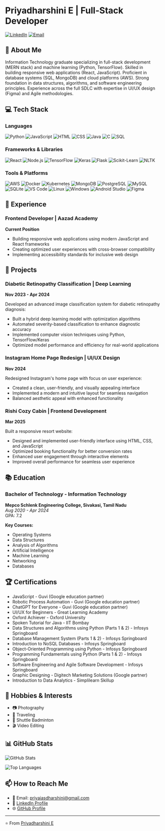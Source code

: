 # Priyadharshini E | Full-Stack Developer

[![LinkedIn](https://img.shields.io/badge/LinkedIn-Connect-blue)](https://www.linkedin.com/in/priyadharshini-e/)
[![Email](https://img.shields.io/badge/Email-Contact-red)](mailto:priyaiasdharshini@gmail.com)

## 👋 About Me

Information Technology graduate specializing in full-stack development (MERN stack) and machine learning (Python, TensorFlow). Skilled in building responsive web applications (React, JavaScript). Proficient in database systems (SQL, MongoDB) and cloud platforms (AWS). Strong foundation in data structures, algorithms, and software engineering principles. Experience across the full SDLC with expertise in UI/UX design (Figma) and Agile methodologies.

## 💻 Tech Stack

### Languages
![Python](https://img.shields.io/badge/Python-3776AB?style=for-the-badge&logo=python&logoColor=white)
![JavaScript](https://img.shields.io/badge/JavaScript-F7DF1E?style=for-the-badge&logo=javascript&logoColor=black)
![HTML](https://img.shields.io/badge/HTML5-E34F26?style=for-the-badge&logo=html5&logoColor=white)
![CSS](https://img.shields.io/badge/CSS-1572B6?style=for-the-badge&logo=css3&logoColor=white)
![Java](https://img.shields.io/badge/Java-ED8B00?style=for-the-badge&logo=openjdk&logoColor=white)
![C](https://img.shields.io/badge/C-00599C?style=for-the-badge&logo=c&logoColor=white)
![SQL](https://img.shields.io/badge/SQL-4479A1?style=for-the-badge&logo=mysql&logoColor=white)

### Frameworks & Libraries
![React](https://img.shields.io/badge/React-20232A?style=for-the-badge&logo=react&logoColor=61DAFB)
![Node.js](https://img.shields.io/badge/Node.js-339933?style=for-the-badge&logo=nodedotjs&logoColor=white)
![TensorFlow](https://img.shields.io/badge/TensorFlow-FF6F00?style=for-the-badge&logo=tensorflow&logoColor=white)
![Keras](https://img.shields.io/badge/Keras-D00000?style=for-the-badge&logo=keras&logoColor=white)
![Flask](https://img.shields.io/badge/Flask-000000?style=for-the-badge&logo=flask&logoColor=white)
![Scikit-Learn](https://img.shields.io/badge/Scikit_Learn-F7931E?style=for-the-badge&logo=scikit-learn&logoColor=white)
![NLTK](https://img.shields.io/badge/NLTK-3776AB?style=for-the-badge&logo=python&logoColor=white)

### Tools & Platforms
![AWS](https://img.shields.io/badge/AWS-232F3E?style=for-the-badge&logo=amazon-aws&logoColor=white)
![Docker](https://img.shields.io/badge/Docker-2496ED?style=for-the-badge&logo=docker&logoColor=white)
![Kubernetes](https://img.shields.io/badge/Kubernetes-326CE5?style=for-the-badge&logo=kubernetes&logoColor=white)
![MongoDB](https://img.shields.io/badge/MongoDB-4EA94B?style=for-the-badge&logo=mongodb&logoColor=white)
![PostgreSQL](https://img.shields.io/badge/PostgreSQL-316192?style=for-the-badge&logo=postgresql&logoColor=white)
![MySQL](https://img.shields.io/badge/MySQL-4479A1?style=for-the-badge&logo=mysql&logoColor=white)
![SQLite](https://img.shields.io/badge/SQLite-07405E?style=for-the-badge&logo=sqlite&logoColor=white)
![VS Code](https://img.shields.io/badge/VS_Code-007ACC?style=for-the-badge&logo=visual-studio-code&logoColor=white)
![Linux](https://img.shields.io/badge/Linux-FCC624?style=for-the-badge&logo=linux&logoColor=black)
![Windows](https://img.shields.io/badge/Windows-0078D6?style=for-the-badge&logo=windows&logoColor=white)
![Android Studio](https://img.shields.io/badge/Android_Studio-3DDC84?style=for-the-badge&logo=android-studio&logoColor=white)
![Figma](https://img.shields.io/badge/Figma-F24E1E?style=for-the-badge&logo=figma&logoColor=white)

## 🔭 Experience

### Frontend Developer | Aazad Academy
**Current Position**
- Building responsive web applications using modern JavaScript and React frameworks
- Creating optimized user experiences with cross-browser compatibility
- Implementing accessibility standards for inclusive web design

## 🚀 Projects

### Diabetic Retinopathy Classification | Deep Learning
**Nov 2023 - Apr 2024**

Developed an advanced image classification system for diabetic retinopathy diagnosis:
- Built a hybrid deep learning model with optimization algorithms
- Automated severity-based classification to enhance diagnostic accuracy
- Implemented computer vision techniques using Python, TensorFlow/Keras
- Optimized model performance and efficiency for real-world applications

### Instagram Home Page Redesign | UI/UX Design
**Nov 2024**

Redesigned Instagram's home page with focus on user experience:
- Created a clean, user-friendly, and visually appealing interface
- Implemented a modern and intuitive layout for seamless navigation
- Balanced aesthetic appeal with enhanced functionality

### Rishi Cozy Cabin | Frontend Development
**Mar 2025**

Built a responsive resort website:
- Designed and implemented user-friendly interface using HTML, CSS, and JavaScript
- Optimized booking functionality for better conversion rates
- Enhanced user engagement through interactive elements
- Improved overall performance for seamless user experience

## 📚 Education

### Bachelor of Technology - Information Technology
**Mepco Schlenk Engineering College, Sivakasi, Tamil Nadu**  
*Aug 2020 - Apr 2024*  
GPA: 7.2

**Key Courses:**
- Operating Systems
- Data Structures
- Analysis of Algorithms
- Artificial Intelligence
- Machine Learning
- Networking
- Databases

## 🏆 Certifications

- JavaScript - Guvi (Google education partner)
- Robotic Process Automation - Guvi (Google education partner)
- ChatGPT for Everyone - Guvi (Google education partner)
- UI/UX for Beginners - Great Learning Academy
- Oxford Achiever - Oxford University
- Spoken Tutorial for Java - IIT Bombay
- Data Structures and Algorithms using Python (Parts 1 & 2) - Infosys Springboard
- Database Management System (Parts 1 & 2) - Infosys Springboard
- Introduction to NoSQL Databases - Infosys Springboard
- Object-Oriented Programming using Python - Infosys Springboard
- Programming Fundamentals using Python (Parts 1 & 2) - Infosys Springboard
- Software Engineering and Agile Software Development - Infosys Springboard
- Graphic Designing - Digitech Marketing Solutions (Google partner)
- Introduction to Data Analytics - Simplilearn Skillup

## 🌟 Hobbies & Interests

- 📷 Photography
- 🧳 Traveling
- 🏸 Shuttle Badminton
- 🎬 Video Editing

## 📊 GitHub Stats

![GitHub Stats](https://github-readme-stats.vercel.app/api?username=YOUR_GITHUB_USERNAME&show_icons=true&theme=radical)

![Top Languages](https://github-readme-stats.vercel.app/api/top-langs/?username=YOUR_GITHUB_USERNAME&layout=compact&theme=radical)

## 📫 How to Reach Me

- 📧 Email: priyaiasdharshini@gmail.com
- 💼 [LinkedIn Profile](https://www.linkedin.com/in/priyadharshini-e/)
- 🌐 [GitHub Profile](https://github.com/priyaiasdharshini)

---

⭐️ From [Priyadharshini E](https://github.com/priyaiasdharshini)
